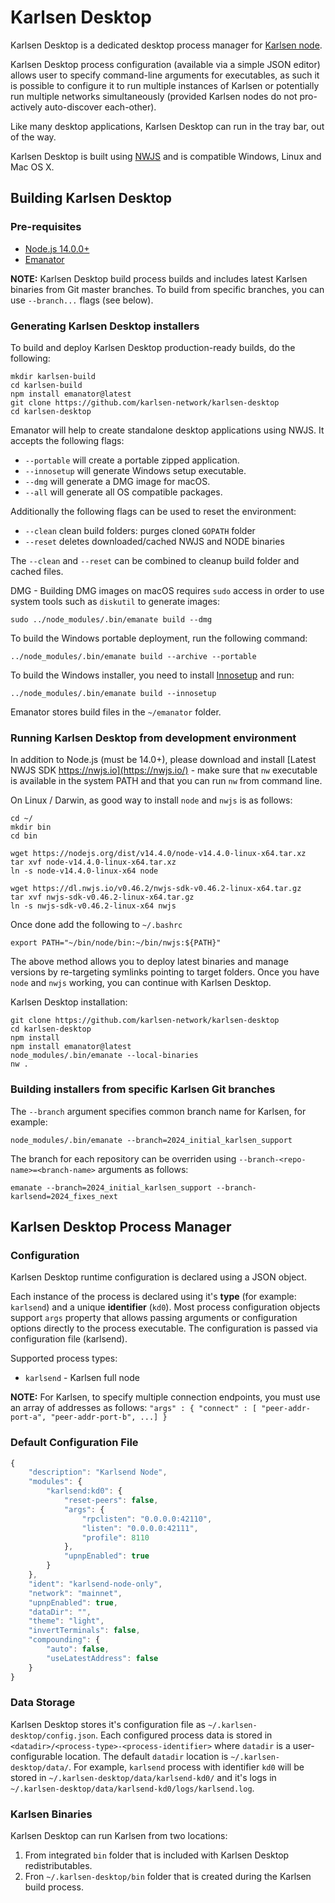 # Karlsen Desktop

Karlsen Desktop is a dedicated desktop process manager for
[Karlsen node](https://github.com/karlsen-network/karlsend).

Karlsen Desktop process configuration (available via a simple JSON
editor) allows user to specify command-line arguments for executables,
as such it is possible to configure it to run multiple instances of
Karlsen or potentially run multiple networks simultaneously (provided
Karlsen nodes do not pro-actively auto-discover each-other).

Like many desktop applications, Karlsen Desktop can run in the tray
bar, out of the way.

Karlsen Desktop is built using [NWJS](https://nwjs.io) and is
compatible Windows, Linux and Mac OS X.

## Building Karlsen Desktop

### Pre-requisites

* [Node.js 14.0.0+](https://nodejs.org/)
* [Emanator](https://www.npmjs.com/package/emanator)

**NOTE:** Karlsen Desktop build process builds and includes latest
Karlsen binaries from Git master branches. To build from specific
branches, you can use `--branch...` flags (see below).

### Generating Karlsen Desktop installers

To build and deploy Karlsen Desktop production-ready builds, do the
following:

```
mkdir karlsen-build
cd karlsen-build
npm install emanator@latest
git clone https://github.com/karlsen-network/karlsen-desktop
cd karlsen-desktop
```

Emanator will help to create standalone desktop applications using
NWJS. It accepts the following flags:

* `--portable` will create a portable zipped application.
* `--innosetup` will generate Windows setup executable.
* `--dmg` will generate a DMG image for macOS.
* `--all` will generate all OS compatible packages.

Additionally the following flags can be used to reset the environment:

* `--clean` clean build folders: purges cloned `GOPATH` folder
* `--reset` deletes downloaded/cached NWJS and NODE binaries

The `--clean` and `--reset` can be combined to cleanup build folder
and cached files.

DMG - Building DMG images on macOS requires `sudo` access in order to
use system tools such as `diskutil` to generate images: 

```
sudo ../node_modules/.bin/emanate build --dmg
```

To build the Windows portable deployment, run the following command:

```
../node_modules/.bin/emanate build --archive --portable
```

To build the Windows installer, you need to install
[Innosetup](https://jrsoftware.org/isdl.php) and run:

```
../node_modules/.bin/emanate build --innosetup
```

Emanator stores build files in the `~/emanator` folder.

### Running Karlsen Desktop from development environment

In addition to Node.js (must be 14.0+), please download and install
[Latest NWJS SDK https://nwjs.io](https://nwjs.io/) - make sure that
`nw` executable is available in the system PATH and that you can run
`nw` from command line.

On Linux / Darwin, as good way to install `node` and `nwjs` is as
follows:

```
cd ~/
mkdir bin
cd bin

wget https://nodejs.org/dist/v14.4.0/node-v14.4.0-linux-x64.tar.xz
tar xvf node-v14.4.0-linux-x64.tar.xz
ln -s node-v14.4.0-linux-x64 node

wget https://dl.nwjs.io/v0.46.2/nwjs-sdk-v0.46.2-linux-x64.tar.gz
tar xvf nwjs-sdk-v0.46.2-linux-x64.tar.gz
ln -s nwjs-sdk-v0.46.2-linux-x64 nwjs

```
Once done add the following to `~/.bashrc`

```
export PATH="~/bin/node/bin:~/bin/nwjs:${PATH}"
```

The above method allows you to deploy latest binaries and manage
versions by re-targeting symlinks pointing to target folders.
Once you have `node` and `nwjs` working, you can continue with
Karlsen Desktop.

Karlsen Desktop installation:

```
git clone https://github.com/karlsen-network/karlsen-desktop
cd karlsen-desktop
npm install
npm install emanator@latest
node_modules/.bin/emanate --local-binaries
nw .
```

### Building installers from specific Karlsen Git branches

The `--branch` argument specifies common branch name for Karlsen, for
example:

```
node_modules/.bin/emanate --branch=2024_initial_karlsen_support
```

The branch for each repository can be overriden using
`--branch-<repo-name>=<branch-name>` arguments as follows:

```
emanate --branch=2024_initial_karlsen_support --branch-karlsend=2024_fixes_next
```

## Karlsen Desktop Process Manager

### Configuration

Karlsen Desktop runtime configuration is declared using a JSON object.

Each instance of the process is declared using it's **type** (for
example: `karlsend`) and a unique **identifier** (`kd0`). Most
process configuration objects support `args` property that allows
passing arguments or configuration options directly to the process
executable. The configuration is passed via configuration file
(karlsend).

Supported process types:
- `karlsend` - Karlsen full node

**NOTE:** For Karlsen, to specify multiple connection endpoints,
you must use an array of addresses as follows: `"args" : { "connect" : [ "peer-addr-port-a", "peer-addr-port-b", ...] }`

### Default Configuration File

```js
{
	"description": "Karlsend Node",
	"modules": {
		"karlsend:kd0": {
			"reset-peers": false,
			"args": {
				"rpclisten": "0.0.0.0:42110",
				"listen": "0.0.0.0:42111",
				"profile": 8110
			},
			"upnpEnabled": true
		}
	},
	"ident": "karlsend-node-only",
	"network": "mainnet",
	"upnpEnabled": true,
	"dataDir": "",
	"theme": "light",
	"invertTerminals": false,
	"compounding": {
		"auto": false,
		"useLatestAddress": false
	}
}
```

### Data Storage

Karlsen Desktop stores it's configuration file as
`~/.karlsen-desktop/config.json`. Each configured process data is
stored in `<datadir>/<process-type>-<process-identifier>` where
`datadir` is a user-configurable location.  The default `datadir`
location is `~/.karlsen-desktop/data/`.  For example, `karlsend`
process with identifier `kd0` will be stored in
`~/.karlsen-desktop/data/karlsend-kd0/` and it's logs in
`~/.karlsen-desktop/data/karlsend-kd0/logs/karlsend.log`.

### Karlsen Binaries

Karlsen Desktop can run Karlsen from two locations:

1. From integrated `bin` folder that is included with Karlsen
   Desktop redistributables.
2. Fron `~/.karlsen-desktop/bin` folder that is created during
   the Karlsen build process.
